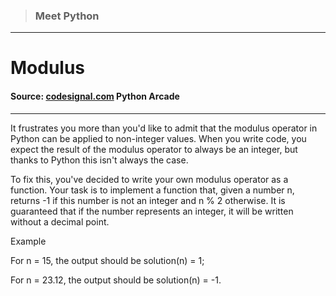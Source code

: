> ### Meet Python

---

# Modulus

#### Source: [codesignal.com](https://codesignal.com/) Python Arcade

---

It frustrates you more than you'd like to admit that the modulus operator in Python can be applied to non-integer values. When you write code, you expect the result of the modulus operator to always be an integer, but thanks to Python this isn't always the case.

To fix this, you've decided to write your own modulus operator as a function. Your task is to implement a function that, given a number n, returns -1 if this number is not an integer and n % 2 otherwise. It is guaranteed that if the number represents an integer, it will be written without a decimal point.

Example

For n = 15, the output should be
solution(n) = 1;

For n = 23.12, the output should be
solution(n) = -1.
